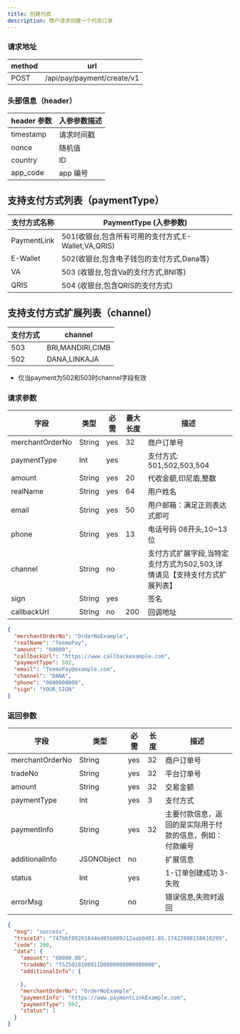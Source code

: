 ```yaml
---
title: 创建代收
description: 商户请求创建一个代收订单
---
```


### 请求地址

| method | url                        |
| ------ | -------------------------- |
| POST   | /api/pay/payment/create/v1 |

### 头部信息（header）

| header 参数 | 入参参数描述 |
| --------- |--------|
| timestamp | 请求时间戳  |
| nonce     | 随机值    |
| country   | ID |
| app_code  | app 编号 |

## 支持支付方式列表（paymentType）

| 支付方式名称      | PaymentType (入参参数)                    |
|-------------|---------------------------------------|
| PaymentLink | 501(收银台,包含所有可用的支付方式,E-Wallet,VA,QRIS) |
| E-Wallet | 502(收银台,包含电子钱包的支付方式,Dana等)            |
| VA | 503 (收银台,包含Va的支付方式,BNI等)              |
| QRIS | 504 (收银台,包含QRIS的支付方式)            |

## 支持支付方式扩展列表（channel）
| 支付方式 | channel                   |
|------|---------------------------|
| 503  | BRI,MANDIRI,CIMB |
| 502  | DANA,LINKAJA            |

- 仅当payment为502和503时channel字段有效

### 请求参数

| 字段              | 类型     | 必需  | 最大长度 | 描述                                        |
|-----------------| ------ |-----|------|-------------------------------------------|
| merchantOrderNo | String | yes | 32   | 商户订单号                                     |
| paymentType     | Int    | yes |      | 支付方式: 501,502,503,504                     |
| amount          | String | yes | 20   | 代收金额,印尼盾,整数                               |
| realName        | String | yes | 64   | 用户姓名                                      |
| email           | String | yes | 50   | 用户邮箱：满足正则表达式即可                            |
| phone           | String | yes | 13   | 电话号码 08开头,10~13位                          |
| channel         | String | no  |    | 支付方式扩展字段,当特定支付方式为502,503,详情请见【支持支付方式扩展列表】 |
| sign            | String | yes |      | 签名                                        |
| callbackUrl     | String | no  | 200  | 回调地址                                      |

```json
{
  "merchantOrderNo": "OrderNoExample",
  "realName": "TeemoPay",
  "amount": "60000",
  "callbackUrl": "https://www.callbackexample.com",
  "paymentType": 502,
  "email": "TeemoPay@example.com",
  "channel": "DANA",
  "phone": "0800000000",
  "sign": "YOUR_SIGN"
}
```

### 返回参数

| 字段              | 类型         | 必需  | 长度  | 描述                           |
| --------------- | ---------- | --- | --- | ---------------------------- |
| merchantOrderNo | String     | yes | 32  | 商户订单号                        |
| tradeNo         | String     | yes | 32  | 平台订单号                        |
| amount          | String     | yes | 32  | 交易金额                         |
| paymentType     | Int        | yes | 3   | 支付方式                         |
| paymentInfo     | String     | yes | 32  | 主要付款信息，返回的是实际用于付款的信息，例如：付款编号 |
| additionalInfo  | JSONObject | no  |     | 扩展信息                         |
| status          | Int        | yes |     | 1-订单创建成功 3-失败               |
| errorMsg        | String     | no  |     | 错误信息,失败时返回                   |

```json
{
  "msg": "success",
  "traceId": "747bbf80261844ed85b809212aab0d81.85.17422898158610299",
  "code": 200,
  "data": {
    "amount": "60000.00",
    "tradeNo": "TS2501010001ID0000000000000000",
    "additionalInfo": {

    },
    "merchantOrderNo": "OrderNoExample",
    "paymentInfo": "https://www.paymentLinkExample.com",
    "paymentType": 502,
    "status": 1
  }
}
```
